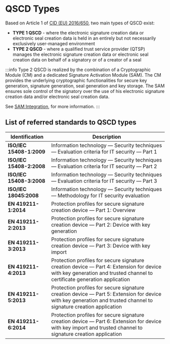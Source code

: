 # QSCD Types

Based on Article 1 of [CID (EU) 2016/650](https://eur-lex.europa.eu/legal-content/EN/TXT/?uri=CELEX%3A32016D0650), two main types of QSCD exist:
- **TYPE 1 QSCD** - where the electronic signature creation data or electronic seal creation data is held in an entirely but not necessarily exclusively user-managed environment
- **TYPE 2 QSCD** - where a qualified trust service provider (QTSP) manages the electronic signature creation data or electronic seal creation data on behalf of a signatory or of a creator of a seal

:::info
Type 2 QSCD is realized by the combination of a Cryptographic Module (CM) and a dedicated Signature Activation Module (SAM). The CM provides the underlying cryptographic functionalities for secure key generation, signature generation, seal generation and key storage. The SAM ensures sole control of the signatory over the use of his electronic signature creation data and/or electronic seal creation data.

See [SAM Integration](../sam-integration/overview), for more information.
:::

## List of referred standards to QSCD types

| **Identification**       | **Description**                                                                                                                                                       |
|--------------------------|-----------------------------------------------------------------------------------------------------------------------------------------------------------------------|
| **ISO/IEC 15408-1:2009** | Information technology — Security techniques — Evaluation criteria for IT security — Part 1                                                                           |
| **ISO/IEC 15408-2:2008** | Information technology — Security techniques — Evaluation criteria for IT security — Part 2                                                                           |
| **ISO/IEC 15408-3:2008** | Information technology — Security techniques — Evaluation criteria for IT security — Part 3                                                                           |
| **ISO/IEC 18045:2008**   | Information technology — Security techniques — Methodology for IT security evaluation                                                                                 |
| **EN 419211-1:2014**     | Protection profiles for secure signature creation device — Part 1: Overview                                                                                           |
| **EN 419211-2:2013**     | Protection profiles for secure signature creation device — Part 2: Device with key generation                                                                         |
| **EN 419211-3:2013**     | Protection profiles for secure signature creation device — Part 3: Device with key import                                                                             |
| **EN 419211-4:2013**     | Protection profiles for secure signature creation device — Part 4: Extension for device with key generation and trusted channel to certificate generation application |
| **EN 419211-5:2013**     | Protection profiles for secure signature creation device — Part 5: Extension for device with key generation and trusted channel to signature creation application     |
| **EN 419211-6:2014**     | Protection profiles for secure signature creation device — Part 6: Extension for device with key import and trusted channel to signature creation application         |